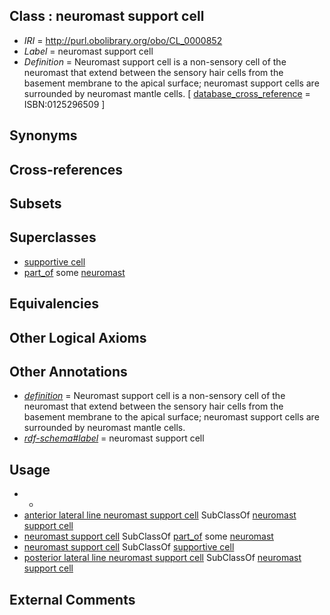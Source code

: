 
## Class : neuromast support cell

 * *IRI* = http://purl.obolibrary.org/obo/CL_0000852
 * *Label* = neuromast support cell
 * *Definition* = Neuromast support cell is a non-sensory cell of the neuromast that extend between the sensory hair cells from the basement membrane to the apical surface; neuromast support cells are surrounded by neuromast mantle cells. [ [database_cross_reference](../../ef/oboInOwl#hasDbXref.md) = ISBN:0125296509 ]

## Synonyms


## Cross-references


## Subsets


## Superclasses

 * [supportive cell](../../CL/30/CL_0000630.md)
 * [part_of](../../BFO/50/BFO_0000050.md) some [neuromast](../../UBERON/04/UBERON_0008904.md)

## Equivalencies


## Other Logical Axioms


## Other Annotations

 * *[definition](../../IAO/15/IAO_0000115.md)* = Neuromast support cell is a non-sensory cell of the neuromast that extend between the sensory hair cells from the basement membrane to the apical surface; neuromast support cells are surrounded by neuromast mantle cells.
 * *[rdf-schema#label](../../el/rdf-schema#label.md)* = neuromast support cell

## Usage

 * -
 * [anterior lateral line neuromast support cell](../../CL/36/CL_2000036.md) SubClassOf [neuromast support cell](../../CL/52/CL_0000852.md)
 * [neuromast support cell](../../CL/52/CL_0000852.md) SubClassOf [part_of](../../BFO/50/BFO_0000050.md) some [neuromast](../../UBERON/04/UBERON_0008904.md)
 * [neuromast support cell](../../CL/52/CL_0000852.md) SubClassOf [supportive cell](../../CL/30/CL_0000630.md)
 * [posterior lateral line neuromast support cell](../../CL/39/CL_2000039.md) SubClassOf [neuromast support cell](../../CL/52/CL_0000852.md)

## External Comments

